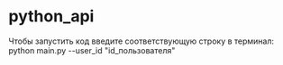 # python_api
Чтобы запустить код введите соответствующую строку в терминал:
python main.py --user_id "id_пользователя"